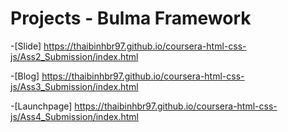 # Projects - Bulma Framework

-[Slide] https://thaibinhbr97.github.io/coursera-html-css-js/Ass2_Submission/index.html

-[Blog] https://thaibinhbr97.github.io/coursera-html-css-js/Ass3_Submission/index.html

-[Launchpage] https://thaibinhbr97.github.io/coursera-html-css-js/Ass4_Submission/index.html

